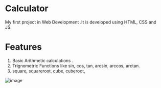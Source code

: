 # Calculator
My first project in  Web Development .It is developed using HTML, CSS and JS.

#  Features 
1. Basic Arithmetic calculations .
2. Trignometric Functions like sin, cos, tan, arcsin, arccos, arctan.
3. square, squareroot, cube, cuberoot, 



![image](https://user-images.githubusercontent.com/115062415/223485397-788c8028-e1fa-4630-968f-105bbd5f3576.png)

